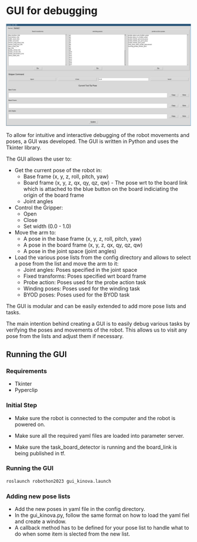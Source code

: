 #  GUI for debugging
<p float="center">
  <img src="images/gui/gui.jpg" width="600" />
</p>

To allow for intuitive and interactive debugging of the robot movements and poses, a GUI was developed. The GUI is written in Python and uses the Tkinter library.

The GUI allows the user to:
- Get the current pose of the robot in:
    - Base frame (x, y, z, roll, pitch, yaw)
    - Board frame (x, y, z, qx, qy, qz, qw) - The pose wrt to the board link which is attached to the blue button on the board indiciating the origin of the board frame
    - Joint angles
- Control the Gripper:
    - Open
    - Close
    - Set width (0.0 - 1.0)
- Move the arm to:
    - A pose in the base frame (x, y, z, roll, pitch, yaw)
    - A pose in the board frame (x, y, z, qx, qy, qz, qw)
    - A pose in the joint space (joint angles)
- Load the various pose lists from the config directory and allows to select a pose from the list and move the arm to it:
    - Joint angles: Poses specified in the joint space
    - Fixed transforms: Poses specified wrt board frame
    - Probe action: Poses used for the probe action task
    - Winding poses: Poses used for the winding task
    - BYOD poses: Poses used for the BYOD task

The GUI is modular and can be easily extended to add more pose lists and tasks. 

The main intention behind creating a GUI is to easily debug various tasks by verifying the poses and movements of the robot. This allows us to visit any pose from the lists and adjust them if necessary.

## Running the GUI

### Requirements
- Tkinter
- Pyperclip

### Initial Step

- Make sure the robot is connected to the computer and the robot is powered on.

- Make sure all the required yaml files are loaded into parameter server.

- Make sure the task_board_detector is running and the board_link is being published in tf.

### Running the GUI

```bash
roslaunch robothon2023 gui_kinova.launch
```

### Adding new pose lists

- Add the new poses in yaml file in the config directory.
- In the gui_kinova.py, follow the same format on how to load the yaml fiel and create a window.
- A callback method has to be defined for your pose list to handle what to do when some item is slected from the new list.

